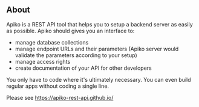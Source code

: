 ## About

Apiko is a REST API tool that helps you to setup a backend server as easily as possible. Apiko should gives you an interface to:

+ manage database collections
+ manage endpoint URLs and their parameters (Apiko server would validate the parameters according to your setup)
+ manage access rights
+ create documentation of your API for other developers

You only have to code where it's ultimately necessary. You can even build regular apps without coding a single line.

Please see https://apiko-rest-api.github.io/
